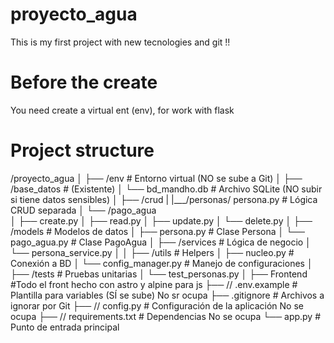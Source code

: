 # proyecto_agua
This is my first project with new tecnologies and git !!


# Before the create

You need create a virtual ent (env), for work with flask 

# Project structure 

/proyecto_agua
  │
  ├── /env                   # Entorno virtual (NO se sube a Git)
  │
  ├── /base_datos            # (Existente)
  │   └── bd_mandho.db       # Archivo SQLite (NO subir si tiene datos sensibles)
  │
  ├── /crud 
  |   |___/personas/ persona.py               # Lógica CRUD separada
  │   └── /pago_agua          
  │       ├── create.py
  │       ├── read.py
  │       ├── update.py
  │       └── delete.py
  │
  ├── /models                # Modelos de datos
  │   ├── persona.py         # Clase Persona
  │   └── pago_agua.py       # Clase PagoAgua
  │
  ├── /services              # Lógica de negocio
  │   └── persona_service.py 
  │
  │
  ├── /utils                 # Helpers
  │   ├── nucleo.py        # Conexión a BD
  │   └── config_manager.py  # Manejo de configuraciones
  │
  ├── /tests                 # Pruebas unitarias
  │   └── test_personas.py
  │
  ├── Frontend                #Todo el front hecho con astro y alpine para js
  ├── // .env.example           # Plantilla para variables (SÍ se sube) No sr ocupa
  ├── .gitignore             # Archivos a ignorar por Git
  ├── // config.py              # Configuración de la aplicación No se ocupa
  ├── // requirements.txt       # Dependencias No se ocupa
  └── app.py                 # Punto de entrada principal

